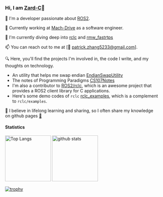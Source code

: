 ### Hi, I am [Zard-C](https://github.com/Zard-C)👋

🌱 I'm a developer passionate about [ROS2](https://github.com/ros2).

💼 Currently working at [Mach-Drive](http://www.mach-drive.com/) as a software engineer.

 🔭 I'm currently diving deep into [rclc](https://github.com/ros2/rclc) and [rmw_fastrtps](https://github.com/ros2/rmw_fastrtps)
  
📫 You can reach out to me at [📧 patrick.zhang5233@gmail.com].

🔍 Here, you'll find the projects I'm involved in, the code I write, and my thoughts on technology.

- An utility that helps me swap endian [EndianSwapUtility](https://github.com/Zard-C/EndianSwapUtility)
- The notes of Programming Paradigms [CS107Notes](https://zard-c.github.io/CS107/)
- I'm also a contributor to [ROS2/rclc](https://github.com/ros2/rclc), which is an awesome project that provides a ROS2 client library for C applications.
- Here's some demo codes of `rclc` [rclc_examples](https://github.com/Zard-C/rclc_example), which is a complement to `rclc/examples`.

📖 I believe in lifelong learning and sharing, so I often share my knowledge on github pages [🚀](https://zard-c.github.io/CS107/)

#### Statistics

<p align="left"> 
  <img alt="Top Langs" height="150px" src="https://github-readme-stats-git-masterrstaa-rickstaa.vercel.app/api/top-langs/?username=Zard-C&layout=compact&show_icons=true&theme=radical" />
  <img alt="github stats" height="150px" src="https://github-readme-stats-git-masterrstaa-rickstaa.vercel.app/api?username=Zard-C&theme=radical&show_icons=ture" />
</p>

[![trophy](https://github-profile-trophy.vercel.app/?username=Zard-C&theme=radical&column=8)](https://github.com/ryo-ma/github-profile-trophy)
